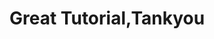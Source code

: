 <!DOCTYPE html>
<html>
  <head>
    <meta charset="utf-8">
    <title>Message</title>
  </head>
  <body>
    <h1>Great Tutorial,Tankyou</p>
  </body>
</html>
